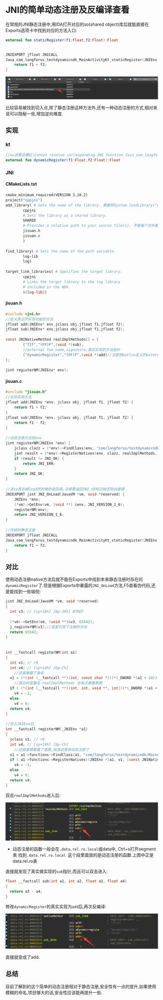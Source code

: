 # JNI的简单动态注册及反编译查看

在常规的JNI静态注册中,用IDA打开对应的so(shared object)库后就能直接在Exports选项卡中找到对应的方法入口:

```kotlin
external fun staticRegister(f1:Float,f2:Float):Float
```

```c

JNIEXPORT jfloat JNICALL
Java_com_longforus_testdynamicndk_MainActivityKt_staticRegister(JNIEnv *env, jclass clazz, jfloat f1, jfloat f2) {
    return f1 + f2;
}
```

![image-20211117174409704](JNI的简单动态注册及反编译查看.assets/image-20211117174409704.png)

比较容易被找到切入点,除了静态注册这种方法外,还有一种动态注册的方式,相对来说可以隐秘一些,增加逆向难度.

## 实现

### kt

```kotlin
//as这里会爆红:Cannot resolve corresponding JNI function Java_com_longforus_testdynamicndk_MainActivityKt_dynamicRegister.  不用生成,不用处理
external fun dynamicRegister(f1:Float,f2:Float):Float
```

### JNI

#### CMakeLists.txt

```makefile
cmake_minimum_required(VERSION 3.10.2)
project("cppjni")
add_library( # Sets the name of the library. 需要和System.loadLibrary("cppjni")一致
        cppjni
        # Sets the library as a shared library.
        SHARED
        # Provides a relative path to your source file(s). 不能每个文件都要手动来这里加吧?那也太麻烦了
        jisuan.h
        jisuan.c
        )

find_library( # Sets the name of the path variable.
        log-lib
        log)

target_link_libraries( # Specifies the target library.
        cppjni
        # Links the target library to the log library
        # included in the NDK.
        ${log-lib})
```

#### jisuan.h

```c
#include <jni.h>
//定义真正的实现功能的方法
jfloat add(JNIEnv* env,jclass obj,jfloat f1,jfloat f2);
jfloat sub(JNIEnv* env,jclass obj,jfloat f1,jfloat f2);

const JNINativeMethod realImplMethods[] = {
        {"f2f","(FF)F",(void *)sub},
    	//external fun name,signature,真实实现的方法指针
        {"dynamicRegister","(FF)F",(void *)add}//注册到kotlin定义的external fun
};

jint registerNM(JNIEnv* env);
```

#### jisuan.c

```c
#include "jisuan.h"
//实际实现方法
jfloat add(JNIEnv *env, jclass obj, jfloat f1, jfloat f2) {
    return f1 + f2;
}
jfloat sub(JNIEnv *env, jclass obj, jfloat f1, jfloat f2) {
    return f1 - f2;
}

//动态注册方法到env
jint registerNM(JNIEnv *env) {
    jclass clazz = (*env)->FindClass(env, "com/longforus/testdynamicndk/MainActivityKt");
    jint result = (*env)->RegisterNatives(env, clazz, realImplMethods, sizeof(realImplMethods) / sizeof(realImplMethods[0]));
    if (result != JNI_OK) {
        return JNI_ERR;
    }
    return JNI_OK;
}

//该so库在被load的时候的会回调,注意要返回JNI_VERSION否则会报错
JNIEXPORT jint JNI_OnLoad(JavaVM *vm, void *reserved) {
    JNIEnv *env;
    (*vm)->GetEnv(vm, (void **) &env, JNI_VERSION_1_6);
    registerNM(env);
    return JNI_VERSION_1_6;
}

//传统的静态注册
JNIEXPORT jfloat JNICALL
Java_com_longforus_testdynamicndk_MainActivityKt_staticRegister(JNIEnv *env, jclass clazz, jfloat f1, jfloat f2) {
    return f1 + f2;
}
```

## 对比

使用动态注册native方法后就不能在Exports中找到本来静态注册时存在的`dynamicRegister`了.但是根据Exports中暴露的`JNI_OnLoad`方法,F5查看伪代码,还是能找到一些端倪:

```c
jint JNI_OnLoad(JavaVM *vm, void *reserved)
{
  int v3; // [sp+18h] [bp-10h] BYREF

  (*vm)->GetEnv(vm, (void **)&v3, 65542);
  j_registerNM(v3);//这里引用了注册的方法
  return 65542;
}


int __fastcall registerNM(int a1)
{
  int v1; // r0
  int v4; // [sp+14h] [bp-Ch]
  	//这里暴露了类名
  v1 = (*(int (__fastcall **)(int, const char *))(*(_DWORD *)a1 + 24))(a1,"com/longforus/testdynamicndk/MainActivityKt");
    //直白的变量名 realImplMethods 也有点暴露意图
  if ( (*(int (__fastcall **)(int, int, void **, int))(*(_DWORD *)a1 + 860))(a1, v1, &realImplMethods, 2) )
    v4 = -1;
  else
    v4 = 0;
  return v4;
}

//导入JNIEvn后
int __fastcall registerNM(_JNIEnv *a1)
{
  jclass v1; // r0
  int v4; // [sp+14h] [bp-Ch]
    //还是直接暴露了意图,知道这里有动态注册了
  v1 = a1->functions->FindClass(a1, "com/longforus/testdynamicndk/MainActivityKt");
  if ( a1->functions->RegisterNatives((JNIEnv *)a1, v1, (const JNINativeMethod *)&realImplMethods, 2) )
    v4 = -1;
  else
    v4 = 0;
  return v4;
}
```

双击`realImplMethods`进入后:

![image-20211117182348036](JNI的简单动态注册及反编译查看.assets/image-20211117182348036.png)

- 动态注册的函数一般会在`.data.rel.ro.local`或data中, Ctrl+s打开segment表 找到`.data.rel.ro.local `这个段里面放的是动态注册的函数.上图中正是data.rel.ro表

直接就发现了真实做实现的`sub`指针,而且可以双击进入:

```c
float __fastcall sub(int a1, int a2, float a3, float a4)
{
  return a3 - a4;
}
```

修改`dynamicRegister`的真实实现为`add`后,再次反编译:

![image-20211117182615848](JNI的简单动态注册及反编译查看.assets/image-20211117182615848.png)

直接就变成了add.



## 总结

目前了解到的这个简单的动态注册相对于静态注册,安全性有一点的提升,如果使用模糊的命名,项目够大的话,安全性应该能再提升一些.

